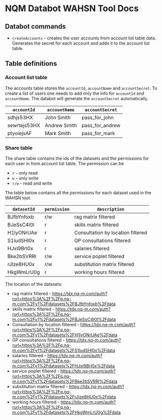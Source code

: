 # NQM Databot WAHSN Tool Docs
## Databot commands
* ```createAccounts``` - creates the user accounts from account list table data. Generates the secret for each account and adds it to the account list table.

## Table definitions

### Account list table
The accounts table stores the ```accountId```, ```accountName``` and ```accountSecret```. To create a list of users one needs to add only the info for ```accountId``` and ```accountName```. The databot will generate the ```accountSecret``` automatically.

| ```accountId``` | ```accountName``` | ```accountSecret``` |
| --- | --- | --- |
| sdhjs53HX | John Smith | pass_for_john |
| sewrtejs53HX | Andrew Smith | pass_for_andrew |
| ptyoiejsAF | Mark Smith | pass_for_mark |

### Share table
The share table contains the ids of the datasets and the permissions for each user in from account list table. The permission can be
* ```r``` - only read
* ```w``` - only write
* ```r/w``` - read and write

The table below contains all the permissions for each dataset used in the WAHSN tool.


| ```datasetId``` | ```permission``` | ```description``` |
| --- | --- | --- |
| BJfbYnfoxb | r/w | rag matrix filtered |
| BJeSsC4I0l | r | skills matrix filtered |
| H1lyONrUAe | r | Consultation by location filtered |
| S1ludSHI0x | r | GP consultations filtered |
| HJxI9BrI0x | r | salaries filtered |
| Bke2bSVRRl | r/w | service poplet filtered |
| rJlze8HU0x | r/w | substitution matrix filtered |
| HkgWmLrU0g | r | working hours filtered |

The location of the datasets:
* rag matrix filtered - https://tdx.nq-m.com/auth?rurl=https%3A%2F%2Fq.nq-m.com%2Fv1%2Fdatasets%2FBJfbYnfoxb%2Fdata
* skills matrix filtered - https://tdx.nq-m.com/auth?rurl=https%3A%2F%2Fq.nq-m.com%2Fv1%2Fdatasets%2FBJeSsC4I0l%2Fdata
* Consultation by location filtered - https://tdx.nq-m.com/auth?rurl=https%3A%2F%2Fq.nq-m.com%2Fv1%2Fdatasets%2FH1lyONrUAe%2Fdata
* GP consultations filtered - https://tdx.nq-m.com/auth?rurl=https%3A%2F%2Fq.nq-m.com%2Fv1%2Fdatasets%2FS1ludSHI0x%2Fdata
* salaries filtered - https://tdx.nq-m.com/auth?rurl=https%3A%2F%2Fq.nq-m.com%2Fv1%2Fdatasets%2FHJxI9BrI0x%2Fdata
* service poplet filtered - https://tdx.nq-m.com/auth?rurl=https%3A%2F%2Fq.nq-m.com%2Fv1%2Fdatasets%2FBke2bSVRRl%2Fdata
* substitution matrix filtered - https://tdx.nq-m.com/auth?rurl=https%3A%2F%2Fq.nq-m.com%2Fv1%2Fdatasets%2FrJlze8HU0x%2Fdata
* working hours filtered - https://tdx.nq-m.com/auth?rurl=https%3A%2F%2Fq.nq-m.com%2Fv1%2Fdatasets%2FHkgWmLrU0g%2Fdata

